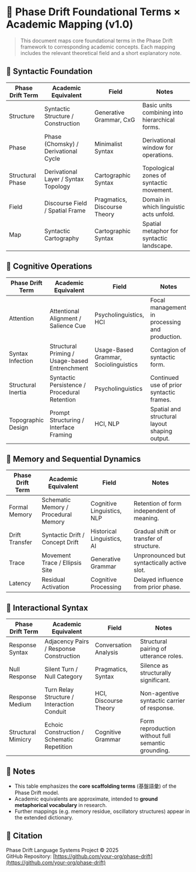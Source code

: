 # 📘 Phase Drift Foundational Terms × Academic Mapping (v1.0)

> This document maps core foundational terms in the Phase Drift framework to corresponding academic concepts. Each mapping includes the relevant theoretical field and a short explanatory note.

## 🔹 Syntactic Foundation

| Phase Drift Term        | Academic Equivalent                          | Field                        | Notes |
|-------------------------|----------------------------------------------|------------------------------|-------|
| Structure               | Syntactic Structure / Construction           | Generative Grammar, CxG      | Basic units combining into hierarchical forms. |
| Phase                   | Phase (Chomsky) / Derivational Cycle        | Minimalist Syntax            | Derivational window for operations. |
| Structural Phase        | Derivational Layer / Syntax Topology         | Cartographic Syntax          | Topological zones of syntactic movement. |
| Field                   | Discourse Field / Spatial Frame              | Pragmatics, Discourse Theory | Domain in which linguistic acts unfold. |
| Map                     | Syntactic Cartography                        | Cartographic Syntax          | Spatial metaphor for syntactic landscape. |

## 🔹 Cognitive Operations

| Phase Drift Term        | Academic Equivalent                          | Field                         | Notes |
|-------------------------|----------------------------------------------|-------------------------------|-------|
| Attention               | Attentional Alignment / Salience Cue         | Psycholinguistics, HCI        | Focal management in processing and production. |
| Syntax Infection        | Structural Priming / Usage-based Entrenchment| Usage-Based Grammar, Sociolinguistics | Contagion of syntactic form. |
| Structural Inertia      | Syntactic Persistence / Procedural Retention | Psycholinguistics              | Continued use of prior syntactic frames. |
| Topographic Design      | Prompt Structuring / Interface Framing       | HCI, NLP                      | Spatial and structural layout shaping output. |

## 🔹 Memory and Sequential Dynamics

| Phase Drift Term        | Academic Equivalent                          | Field                         | Notes |
|-------------------------|----------------------------------------------|-------------------------------|-------|
| Formal Memory           | Schematic Memory / Procedural Memory         | Cognitive Linguistics, NLP    | Retention of form independent of meaning. |
| Drift Transfer          | Syntactic Drift / Concept Drift              | Historical Linguistics, AI    | Gradual shift or transfer of structure. |
| Trace                   | Movement Trace / Ellipsis Site               | Generative Grammar            | Unpronounced but syntactically active slot. |
| Latency                 | Residual Activation                          | Cognitive Processing          | Delayed influence from prior phase. |

## 🔹 Interactional Syntax

| Phase Drift Term        | Academic Equivalent                          | Field                         | Notes |
|-------------------------|----------------------------------------------|-------------------------------|-------|
| Response Syntax         | Adjacency Pairs / Response Construction      | Conversation Analysis         | Structural pairing of utterance roles. |
| Null Response           | Silent Turn / Null Category                  | Pragmatics, Syntax            | Silence as structurally significant. |
| Response Medium         | Turn Relay Structure / Interaction Conduit   | HCI, Discourse Theory         | Non-agentive syntactic carrier of response. |
| Structural Mimicry      | Echoic Construction / Schematic Repetition   | Cognitive Grammar             | Form reproduction without full semantic grounding. |

## 🧩 Notes

- This table emphasizes the **core scaffolding terms** (基盤語彙) of the Phase Drift model.
- Academic equivalents are approximate, intended to **ground metaphorical vocabulary** in research.
- Further mappings (e.g. memory residue, oscillatory structures) appear in the extended dictionary.

## 🧠 Citation

Phase Drift Language Systems Project © 2025  
GitHub Repository: [https://github.com/your-org/phase-drift](https://github.com/your-org/phase-drift)